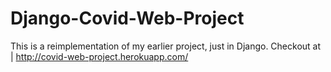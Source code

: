 # Django-Covid-Web-Project

This is a reimplementation of my earlier project, just in Django.
Checkout at |   http://covid-web-project.herokuapp.com/
